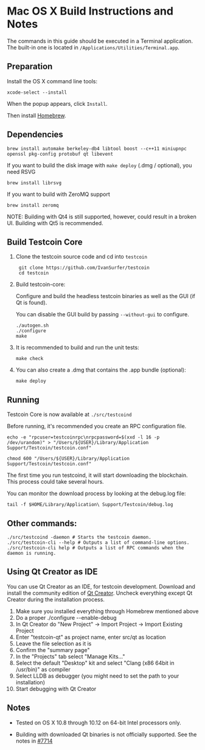 Mac OS X Build Instructions and Notes
====================================
The commands in this guide should be executed in a Terminal application.
The built-in one is located in `/Applications/Utilities/Terminal.app`.

Preparation
-----------
Install the OS X command line tools:

`xcode-select --install`

When the popup appears, click `Install`.

Then install [Homebrew](https://brew.sh).

Dependencies
----------------------

    brew install automake berkeley-db4 libtool boost --c++11 miniupnpc openssl pkg-config protobuf qt libevent

If you want to build the disk image with `make deploy` (.dmg / optional), you need RSVG

    brew install librsvg

If you want to build with ZeroMQ support
    
    brew install zeromq

NOTE: Building with Qt4 is still supported, however, could result in a broken UI. Building with Qt5 is recommended.

Build Testcoin Core
------------------------

1. Clone the testcoin source code and cd into `testcoin`

        git clone https://github.com/IvanSurfer/testcoin
        cd testcoin

2.  Build testcoin-core:

    Configure and build the headless testcoin binaries as well as the GUI (if Qt is found).

    You can disable the GUI build by passing `--without-gui` to configure.

        ./autogen.sh
        ./configure
        make

3.  It is recommended to build and run the unit tests:

        make check

4.  You can also create a .dmg that contains the .app bundle (optional):

        make deploy

Running
-------

Testcoin Core is now available at `./src/testcoind`

Before running, it's recommended you create an RPC configuration file.

    echo -e "rpcuser=testcoinrpc\nrpcpassword=$(xxd -l 16 -p /dev/urandom)" > "/Users/${USER}/Library/Application Support/Testcoin/testcoin.conf"

    chmod 600 "/Users/${USER}/Library/Application Support/Testcoin/testcoin.conf"

The first time you run testcoind, it will start downloading the blockchain. This process could take several hours.

You can monitor the download process by looking at the debug.log file:

    tail -f $HOME/Library/Application\ Support/Testcoin/debug.log

Other commands:
-------

    ./src/testcoind -daemon # Starts the testcoin daemon.
    ./src/testcoin-cli --help # Outputs a list of command-line options.
    ./src/testcoin-cli help # Outputs a list of RPC commands when the daemon is running.

Using Qt Creator as IDE
------------------------
You can use Qt Creator as an IDE, for testcoin development.
Download and install the community edition of [Qt Creator](https://www.qt.io/download/).
Uncheck everything except Qt Creator during the installation process.

1. Make sure you installed everything through Homebrew mentioned above
2. Do a proper ./configure --enable-debug
3. In Qt Creator do "New Project" -> Import Project -> Import Existing Project
4. Enter "testcoin-qt" as project name, enter src/qt as location
5. Leave the file selection as it is
6. Confirm the "summary page"
7. In the "Projects" tab select "Manage Kits..."
8. Select the default "Desktop" kit and select "Clang (x86 64bit in /usr/bin)" as compiler
9. Select LLDB as debugger (you might need to set the path to your installation)
10. Start debugging with Qt Creator

Notes
-----

* Tested on OS X 10.8 through 10.12 on 64-bit Intel processors only.

* Building with downloaded Qt binaries is not officially supported. See the notes in [#7714](https://github.com/bitcoin/bitcoin/issues/7714)

